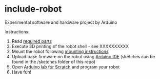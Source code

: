 # include-robot

Experimental software and hardware project by Arduino

Instructions:

1. Read [required parts](doc/parts.md) 
2. Execute 3D printing of the robot shell - see XXXXXXXXXX
3. Mount the robot following [mounting instructions](doc/mounting.md)
4. Upload base firmware on the robot using [Arduino IDE](https://arduino.cc/software) (sketches can be found in the /sketches folder of this repo) 
5. Open [Arduino lab for Scratch](https://labs-scratch.arduino.cc) and program your robot
6. Have fun!
